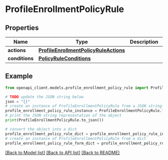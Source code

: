 # ProfileEnrollmentPolicyRule


## Properties

Name | Type | Description | Notes
------------ | ------------- | ------------- | -------------
**actions** | [**ProfileEnrollmentPolicyRuleActions**](ProfileEnrollmentPolicyRuleActions.md) |  | [optional] 
**conditions** | [**PolicyRuleConditions**](PolicyRuleConditions.md) |  | [optional] 

## Example

```python
from openapi_client.models.profile_enrollment_policy_rule import ProfileEnrollmentPolicyRule

# TODO update the JSON string below
json = "{}"
# create an instance of ProfileEnrollmentPolicyRule from a JSON string
profile_enrollment_policy_rule_instance = ProfileEnrollmentPolicyRule.from_json(json)
# print the JSON string representation of the object
print(ProfileEnrollmentPolicyRule.to_json())

# convert the object into a dict
profile_enrollment_policy_rule_dict = profile_enrollment_policy_rule_instance.to_dict()
# create an instance of ProfileEnrollmentPolicyRule from a dict
profile_enrollment_policy_rule_form_dict = profile_enrollment_policy_rule.from_dict(profile_enrollment_policy_rule_dict)
```
[[Back to Model list]](../README.md#documentation-for-models) [[Back to API list]](../README.md#documentation-for-api-endpoints) [[Back to README]](../README.md)


